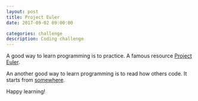 ```yaml
---
layout: post
title: Project Euler
date: 2017-09-02 09:00:00

categories: challenge
description: Coding challenge
---
```


A good way to learn programming is to practice. A famous resource [Project Euler](https://projecteuler.net/).

An another good way to learn programming is to read how others code. It starts from [somewhere](http://pavdmyt.com/python-solutions-project-euler-01-10/).

Happy learning!
